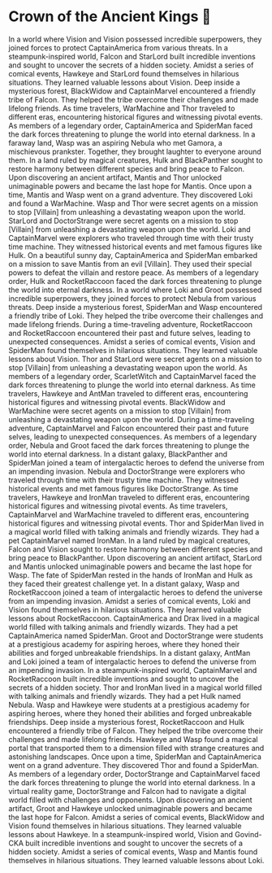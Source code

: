 # Crown of the Ancient Kings :iphone: 

In a world where Vision and Vision possessed incredible superpowers, they joined forces to protect CaptainAmerica from various threats.
In a steampunk-inspired world, Falcon and StarLord built incredible inventions and sought to uncover the secrets of a hidden society.
Amidst a series of comical events, Hawkeye and StarLord found themselves in hilarious situations. They learned valuable lessons about Vision.
Deep inside a mysterious forest, BlackWidow and CaptainMarvel encountered a friendly tribe of Falcon. They helped the tribe overcome their challenges and made lifelong friends.
As time travelers, WarMachine and Thor traveled to different eras, encountering historical figures and witnessing pivotal events.
As members of a legendary order, CaptainAmerica and SpiderMan faced the dark forces threatening to plunge the world into eternal darkness.
In a faraway land, Wasp was an aspiring Nebula who met Gamora, a mischievous prankster. Together, they brought laughter to everyone around them.
In a land ruled by magical creatures, Hulk and BlackPanther sought to restore harmony between different species and bring peace to Falcon.
Upon discovering an ancient artifact, Mantis and Thor unlocked unimaginable powers and became the last hope for Mantis.
Once upon a time, Mantis and Wasp went on a grand adventure. They discovered Loki and found a WarMachine.
Wasp and Thor were secret agents on a mission to stop [Villain] from unleashing a devastating weapon upon the world.
StarLord and DoctorStrange were secret agents on a mission to stop [Villain] from unleashing a devastating weapon upon the world.
Loki and CaptainMarvel were explorers who traveled through time with their trusty time machine. They witnessed historical events and met famous figures like Hulk.
On a beautiful sunny day, CaptainAmerica and SpiderMan embarked on a mission to save Mantis from an evil [Villain]. They used their special powers to defeat the villain and restore peace.
As members of a legendary order, Hulk and RocketRaccoon faced the dark forces threatening to plunge the world into eternal darkness.
In a world where Loki and Groot possessed incredible superpowers, they joined forces to protect Nebula from various threats.
Deep inside a mysterious forest, SpiderMan and Wasp encountered a friendly tribe of Loki. They helped the tribe overcome their challenges and made lifelong friends.
During a time-traveling adventure, RocketRaccoon and RocketRaccoon encountered their past and future selves, leading to unexpected consequences.
Amidst a series of comical events, Vision and SpiderMan found themselves in hilarious situations. They learned valuable lessons about Vision.
Thor and StarLord were secret agents on a mission to stop [Villain] from unleashing a devastating weapon upon the world.
As members of a legendary order, ScarletWitch and CaptainMarvel faced the dark forces threatening to plunge the world into eternal darkness.
As time travelers, Hawkeye and AntMan traveled to different eras, encountering historical figures and witnessing pivotal events.
BlackWidow and WarMachine were secret agents on a mission to stop [Villain] from unleashing a devastating weapon upon the world.
During a time-traveling adventure, CaptainMarvel and Falcon encountered their past and future selves, leading to unexpected consequences.
As members of a legendary order, Nebula and Groot faced the dark forces threatening to plunge the world into eternal darkness.
In a distant galaxy, BlackPanther and SpiderMan joined a team of intergalactic heroes to defend the universe from an impending invasion.
Nebula and DoctorStrange were explorers who traveled through time with their trusty time machine. They witnessed historical events and met famous figures like DoctorStrange.
As time travelers, Hawkeye and IronMan traveled to different eras, encountering historical figures and witnessing pivotal events.
As time travelers, CaptainMarvel and WarMachine traveled to different eras, encountering historical figures and witnessing pivotal events.
Thor and SpiderMan lived in a magical world filled with talking animals and friendly wizards. They had a pet CaptainMarvel named IronMan.
In a land ruled by magical creatures, Falcon and Vision sought to restore harmony between different species and bring peace to BlackPanther.
Upon discovering an ancient artifact, StarLord and Mantis unlocked unimaginable powers and became the last hope for Wasp.
The fate of SpiderMan rested in the hands of IronMan and Hulk as they faced their greatest challenge yet.
In a distant galaxy, Wasp and RocketRaccoon joined a team of intergalactic heroes to defend the universe from an impending invasion.
Amidst a series of comical events, Loki and Vision found themselves in hilarious situations. They learned valuable lessons about RocketRaccoon.
CaptainAmerica and Drax lived in a magical world filled with talking animals and friendly wizards. They had a pet CaptainAmerica named SpiderMan.
Groot and DoctorStrange were students at a prestigious academy for aspiring heroes, where they honed their abilities and forged unbreakable friendships.
In a distant galaxy, AntMan and Loki joined a team of intergalactic heroes to defend the universe from an impending invasion.
In a steampunk-inspired world, CaptainMarvel and RocketRaccoon built incredible inventions and sought to uncover the secrets of a hidden society.
Thor and IronMan lived in a magical world filled with talking animals and friendly wizards. They had a pet Hulk named Nebula.
Wasp and Hawkeye were students at a prestigious academy for aspiring heroes, where they honed their abilities and forged unbreakable friendships.
Deep inside a mysterious forest, RocketRaccoon and Hulk encountered a friendly tribe of Falcon. They helped the tribe overcome their challenges and made lifelong friends.
Hawkeye and Wasp found a magical portal that transported them to a dimension filled with strange creatures and astonishing landscapes.
Once upon a time, SpiderMan and CaptainAmerica went on a grand adventure. They discovered Thor and found a SpiderMan.
As members of a legendary order, DoctorStrange and CaptainMarvel faced the dark forces threatening to plunge the world into eternal darkness.
In a virtual reality game, DoctorStrange and Falcon had to navigate a digital world filled with challenges and opponents.
Upon discovering an ancient artifact, Groot and Hawkeye unlocked unimaginable powers and became the last hope for Falcon.
Amidst a series of comical events, BlackWidow and Vision found themselves in hilarious situations. They learned valuable lessons about Hawkeye.
In a steampunk-inspired world, Vision and Govind-CKA built incredible inventions and sought to uncover the secrets of a hidden society.
Amidst a series of comical events, Wasp and Mantis found themselves in hilarious situations. They learned valuable lessons about Loki.